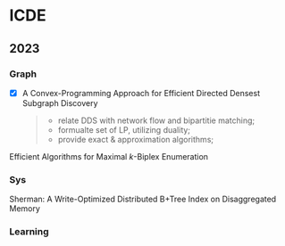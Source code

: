 # ICDE

## 2023

### Graph

- [x] A Convex-Programming Approach for Efficient Directed Densest Subgraph Discovery

  > - relate DDS with network flow and bipartitie matching;
  > - formualte set of LP, utilizing duality;
  > - provide exact & approximation algorithms;

Efficient Algorithms for Maximal $k$-Biplex Enumeration


### Sys

Sherman: A Write-Optimized Distributed B+Tree Index on Disaggregated Memory


### Learning


